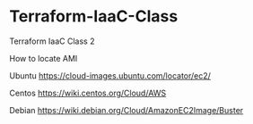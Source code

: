 # Terraform-IaaC-Class
Terraform IaaC Class 2

How to locate AMI

Ubuntu
https://cloud-images.ubuntu.com/locator/ec2/

Centos
https://wiki.centos.org/Cloud/AWS

Debian
https://wiki.debian.org/Cloud/AmazonEC2Image/Buster
